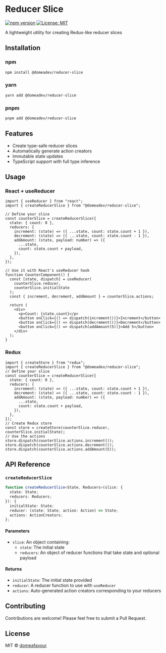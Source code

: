 # Reducer Slice

[![npm version](https://img.shields.io/npm/v/@domeadev/reducer-slice.svg)](https://www.npmjs.com/package/@domeadev/reducer-slice)
[![License: MIT](https://img.shields.io/badge/License-MIT-green.svg)](https://opensource.org/licenses/MIT)

A lightweight utility for creating Redux-like reducer slices

## Installation

### npm

```bash
npm install @domeadev/reducer-slice
```

### yarn

```bash
yarn add @domeadev/reducer-slice
```

### pnpm

```bash
pnpm add @domeadev/reducer-slice
```

## Features

- Create type-safe reducer slices
- Automatically generate action creators
- Immutable state updates
- TypeScript support with full type inference

## Usage

### React + useReducer

```tsx
import { useReducer } from "react";
import { createReducerSlice } from "@domeadev/reducer-slice";

// Define your slice
const counterSlice = createReducerSlice({
  state: { count: 0 },
  reducers: {
    increment: (state) => ({ ...state, count: state.count + 1 }),
    decrement: (state) => ({ ...state, count: state.count - 1 }),
    addAmount: (state, payload: number) => ({
      ...state,
      count: state.count + payload,
    }),
  },
});

// Use it with React's useReducer hook
function CounterComponent() {
  const [state, dispatch] = useReducer(
    counterSlice.reducer,
    counterSlice.initialState
  );
  const { increment, decrement, addAmount } = counterSlice.actions;

  return (
    <div>
      <p>Count: {state.count}</p>
      <button onClick={() => dispatch(increment())}>Increment</button>
      <button onClick={() => dispatch(decrement())}>Decrement</button>
      <button onClick={() => dispatch(addAmount(5))}>Add 5</button>
    </div>
  );
}
```

### Redux

```tsx
import { createStore } from "redux";
import { createReducerSlice } from "@domeadev/reducer-slice";
// Define your slice
const counterSlice = createReducerSlice({
  state: { count: 0 },
  reducers: {
    increment: (state) => ({ ...state, count: state.count + 1 }),
    decrement: (state) => ({ ...state, count: state.count - 1 }),
    addAmount: (state, payload: number) => ({
      ...state,
      count: state.count + payload,
    }),
  },
});
// Create Redux store
const store = createStore(counterSlice.reducer, counterSlice.initialState);
// Use the actions
store.dispatch(counterSlice.actions.increment());
store.dispatch(counterSlice.actions.decrement());
store.dispatch(counterSlice.actions.addAmount(5));
```

## API Reference

### `createReducerSlice`

```typescript
function createReducerSlice<State, Reducers>(slice: {
  state: State;
  reducers: Reducers;
}): {
  initialState: State;
  reducer: (state: State, action: Action) => State;
  actions: ActionCreators;
};
```

#### Parameters

- `slice`: An object containing:
  - `state`: The initial state
  - `reducers`: An object of reducer functions that take state and optional payload

#### Returns

- `initialState`: The initial state provided
- `reducer`: A reducer function to use with `useReducer`
- `actions`: Auto-generated action creators corresponding to your reducers

## Contributing

Contributions are welcome! Please feel free to submit a Pull Request.

## License

MIT © [domeafavour](https://github.com/domeafavour)
